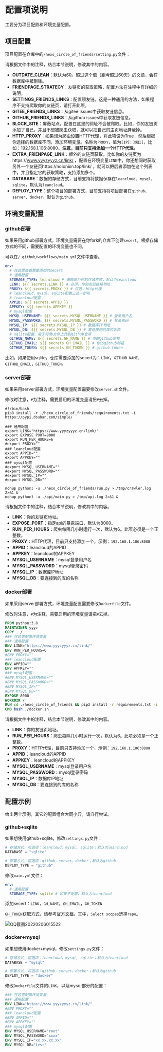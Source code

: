 # 配置项说明

主要分为项目配置和环境变量配置。

## 项目配置

项目配置在仓库中的`/hexo_circle_of_friends/setting.py`文件：

请根据文件中的注释，结合本节说明，修改其中的内容。

- **OUTDATE_CLEAN**：默认为60。超过这个值（距今超过60天）的文章，会在数据库中被删除。
- **FRIENDPAGE_STRATEGY**：友链页的获取策略，配置方法在注释中有详细的说明。
- **SETTINGS_FRIENDS_LINKS**：配置项友链。这是一种通用的方法，如果程序不支持爬取你的友链页，请打开此项。
- **GITEE_FRIENDS_LINKS**：从gitee issues中获取友链信息。
- **GITHUB_FRIENDS_LINKS**：从github issues中获取友链信息。
- **BLOCK_SITE**：屏蔽站点，配置在这里的网址不会被爬取。比如，你的友链页添加了自己，并且不想被爬虫获取，就可以把自己的主页地址屏蔽掉。
- **HTTP_PROXY**：如果想为爬虫设置HTTP代理，将此项设为True，然后根据你选择的数据库不同，添加环境变量。名称为`PROXY`，值为`[IP]:[端口]`，比如：192.168.1.106:8080。**注意，目前只支持添加一个HTTP代理。**
- **EXTRA_FRIENPAGE_LINK**：额外的友链页获取。比如你的友链页为https://www.yyyzyyyz.cn/link/ ，配置在环境变量`LINK`中，你还想同时获取另外一个友链页https://noionion.top/link/ ，就可以把后者添加在这个列表中，并且指定它的获取策略，支持添加多个。
- **DATABASE**：数据的存储方式，目前支持将数据保存在`leancloud`、`mysql`、`sqlite`，默认为`leancloud`。
- **DEPLOY_TYPE**：整个项目的部署方式，目前支持将项目部署在`github`、`server`、`docker`，默认为`github`。

## 环境变量配置

### github部署

如果采用github部署方式，环境变量需要在你fork的仓库下创建`secert`，根据存储方式的不同，需要配置的环境变量也不同。

可以在`/.github/workflows/main.yml`文件中查看。

```yaml
env:
  # 在这里查看需要添加的secert
  # 通用配置
  STORAGE_TYPE: leancloud # 请修改为你的存储方式，默认为leancloud
  LINK: ${{ secrets.LINK }} # 必须，你的友链链接地址
  PROXY: ${{ secrets.PROXY }} # 可选，http代理
  # leancloud、mysql、sqlite配置三选一即可
  # leancloud配置
  APPID: ${{ secrets.APPID }}
  APPKEY: ${{ secrets.APPKEY }}
  # mysql配置
  MYSQL_USERNAME: ${{ secrets.MYSQL_USERNAME }} # 登录用户名
  MYSQL_PASSWORD: ${{ secrets.MYSQL_PASSWORD }} # 登录密码
  MYSQL_IP: ${{ secrets.MYSQL_IP }} # 数据库IP地址
  MYSQL_DB: ${{ secrets.MYSQL_DB }} # 要连接到的库的名称
  # sqlite配置，用于将db文件上传到github仓库
  GITHUB_NAME: ${{ secrets.GH_NAME }} # 你的github昵称
  GITHUB_EMAIL: ${{ secrets.GH_EMAIL }} # 你的github邮箱
  GITHUB_TOKEN: ${{ secrets.GH_TOKEN }} # github token
```

比如，如果使用sqlite，仓库需要添加的secert为：`LINK`，`GITHUB_NAME`，`GITHUB_EMAIL`，`GITHUB_TOKEN`。

### server部署

如果采用server部署方式，环境变量配置需要修改`server.sh`文件。

修改时注意，`#`为注释，需要启用的环境变量请把`#`去掉。

```shell
#!/bin/bash
pip3 install -r ./hexo_circle_of_friends/requirements.txt -i https://pypi.douban.com/simple/

### 通用配置
export LINK="https://www.yyyzyyyz.cn/link/"
export EXPOSE_PORT=8000
export RUN_PER_HOURS=6
#export PROXY=""
### leancloud配置
export APPID=""
export APPKEY=""
### mysql配置
#export MYSQL_USERNAME=""
#export MYSQL_PASSWORD=""
#export MYSQL_IP=""
#export MYSQL_DB=""

nohup python3 -u ./hexo_circle_of_friends/run.py > /tmp/crawler.log 2>&1 &
nohup python3 -u ./api/main.py > /tmp/api.log 2>&1 &
```

请根据文件中的注释，结合本节说明，修改其中的内容。

- **LINK**：你的友链页地址。
- **EXPOSE_PORT**：指定api的暴露端口，默认为8000。
- **RUN_PER_HOURS**：爬虫每隔几小时运行一次，默认为6。此项必须是一个正整数。
- **PROXY**：HTTP代理，目前只支持添加一个，示例：`192.168.1.106:8080`
- **APPID**：leancloud的APPID
- **APPKEY**：leancloud的APPKEY
- **MYSQL_USERNAME**：mysql登录用户名
- **MYSQL_PASSWORD**：mysql登录密码
- **MYSQL_IP**：数据库IP地址
- **MYSQL_DB**：要连接到的库的名称

### docker部署

如果采用server部署方式，环境变量配置需要修改`Dockerfile`文件。

修改时注意，`#`为注释，需要启用的环境变量请把`#`去掉。

```dockerfile
FROM python:3.8
MAINTAINER yyyz
COPY . /
### 在这里配置环境变量
### 通用配置
ENV LINK="https://www.yyyzyyyz.cn/link/"
ENV RUN_PER_HOURS=6
#ENV PROXY=""
### leancloud配置
ENV APPID=""
ENV APPKEY=""
### mysql配置
#ENV MYSQL_USERNAME=""
#ENV MYSQL_PASSWORD=""
#ENV MYSQL_IP=""
#ENV MYSQL_DB=""
EXPOSE 8000
WORKDIR /
RUN cd ./hexo_circle_of_friends && pip3 install -r requirements.txt -i https://pypi.douban.com/simple/
CMD bash ./docker.sh
```

请根据文件中的注释，结合本节说明，修改其中的内容。

- **LINK**：你的友链页地址。
- **RUN_PER_HOURS**：爬虫每隔几小时运行一次，默认为6。此项必须是一个正整数。
- **PROXY**：HTTP代理，目前只支持添加一个，示例：`192.168.1.106:8080`
- **APPID**：leancloud的APPID
- **APPKEY**：leancloud的APPKEY
- **MYSQL_USERNAME**：mysql登录用户名
- **MYSQL_PASSWORD**：mysql登录密码
- **MYSQL_IP**：数据库IP地址
- **MYSQL_DB**：要连接到的库的名称

## 配置示例

给出两个示例，其它的配置组合大同小异，请自行尝试。

### github+sqlite

如果想使用github+sqlite，修改`settings.py`文件：

```python
# 存储方式，可选项：leancloud，mysql, sqlite；默认为leancloud
DATABASE = "sqlite"

# 部署方式，可选项：github，server，docker；默认为github
DEPLOY_TYPE = "github"
```

修改`main.yml`文件：

```yaml
env:
  # 通用配置
  STORAGE_TYPE: sqlite # 如果不配置，默认为leancloud
```

添加secert：`LINK`，`GH_NAME`，`GH_EMAIL`，`GH_TOKEN`

`GH_TOKEN`获取方式，请参考[官方文档](https://docs.github.com/cn/authentication/keeping-your-account-and-data-secure/creating-a-personal-access-token)，其中，`Select scopes`选择`repo`。

![QQ截图20220206015522](QQ截图20220206015522.png)

### docker+mysql

如果想使用docker+mysql，修改`settings.py`文件：

```python
# 存储方式，可选项：leancloud，mysql, sqlite；默认为leancloud
DATABASE = "mysql"

# 部署方式，可选项：github，server，docker；默认为github
DEPLOY_TYPE = "docker"
```

修改`Dockerfile`文件的`LINK`，以及mysql部分的配置：

```dockerfile
### 在这里配置环境变量
### 通用配置
ENV LINK="https://www.yyyzyyyz.cn/link/"
#ENV PROXY=""
### leancloud配置
#ENV APPID=""
#ENV APPKEY=""
### mysql配置
ENV MYSQL_USERNAME="root"
ENV MYSQL_PASSWORD="xxxx"
ENV MYSQL_IP="xx.xx.xx.xx"
ENV MYSQL_DB="test"
```

